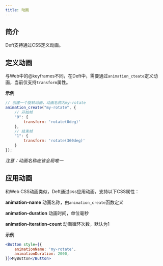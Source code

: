 ```yaml
---
title: 动画
---
```


## 简介

Deft支持通过CSS定义动画。

## 定义动画

与Web中的@keyframes不同，在Deft中，需要通过`animation_cteate`定义动画，当前仅支持`transform`属性。

**示例**

```javascript
// 创建一个旋转动画，动画名称为my-rotate
animation_create("my-rotate", {
    // 开始帧
    "0": {
        transform: 'rotate(0deg)'
    },
    // 结束帧
    "1": {
        transform: 'rotate(360deg)'
    }
});
```

_注意：动画名称应该全局唯一_

## 应用动画

和Web CSS动画类似，Deft通过css应用动画，支持以下CSS属性：

**animation-name** 动画名称，由`animation_create`函数定义

**animation-duration** 动画时间，单位毫秒

**animation-iteration-count** 动画循环次数，默认为1

**示例**

```jsx
<Button style={{
    animationName: 'my-rotate',
    animationDuration: 2000,
}}>MyButton</Button>
```